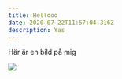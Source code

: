 ```yaml
---
title: Hellooo
date: 2020-07-22T11:57:04.316Z
description: Yas
---
```

Här är en bild på mig

![](/img/lindaphoto.jpg)
